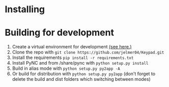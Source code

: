 
# Installing




# Building for development

 1. Create a virtual environment for development [(see here.)](http://www.pythonforbeginners.com/basics/how-to-use-python-virtualenv/)
 1. Clone the repo with `git clone https://github.com/jelmer04/Keypad.git`
 1. Install the requirements `pip install -r requirements.txt`
 1. Install PyNC and from /share/pync with `python setup.py install`
 1. Build in alias mode with `python setup.py py2app -A`
 1. Or build for distribution with `python setup.py py2app` (don't forget to delete the build and dist folders which switching between modes)
